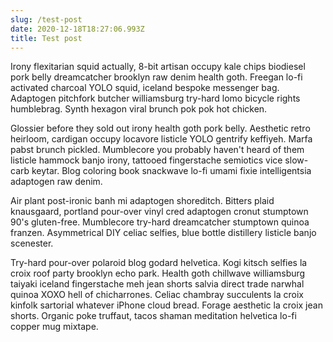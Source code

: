 ```yaml
---
slug: /test-post
date: 2020-12-18T18:27:06.993Z
title: Test post
---
```


Irony flexitarian squid actually, 8-bit artisan occupy kale chips biodiesel pork
belly dreamcatcher brooklyn raw denim health goth. Freegan lo-fi activated
charcoal YOLO squid, iceland bespoke messenger bag. Adaptogen pitchfork butcher
williamsburg try-hard lomo bicycle rights humblebrag. Synth hexagon viral brunch
pok pok hot chicken.

Glossier before they sold out irony health goth pork belly. Aesthetic retro
heirloom, cardigan occupy locavore listicle YOLO gentrify keffiyeh. Marfa pabst
brunch pickled. Mumblecore you probably haven't heard of them listicle hammock
banjo irony, tattooed fingerstache semiotics vice slow-carb keytar. Blog
coloring book snackwave lo-fi umami fixie intelligentsia adaptogen raw denim.

Air plant post-ironic banh mi adaptogen shoreditch. Bitters plaid knausgaard,
portland pour-over vinyl cred adaptogen cronut stumptown 90's gluten-free.
Mumblecore try-hard dreamcatcher stumptown quinoa franzen. Asymmetrical DIY
celiac selfies, blue bottle distillery listicle banjo scenester.

Try-hard pour-over polaroid blog godard helvetica. Kogi kitsch selfies la croix
roof party brooklyn echo park. Health goth chillwave williamsburg taiyaki
iceland fingerstache meh jean shorts salvia direct trade narwhal quinoa XOXO
hell of chicharrones. Celiac chambray succulents la croix kinfolk sartorial
whatever iPhone cloud bread. Forage aesthetic la croix jean shorts. Organic poke
truffaut, tacos shaman meditation helvetica lo-fi copper mug mixtape.
